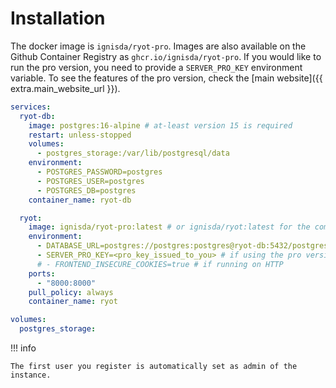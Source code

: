 # Installation

The docker image is `ignisda/ryot-pro`. Images are also available on the Github Container
Registry as `ghcr.io/ignisda/ryot-pro`.  If you would like to run the pro version, you need
to provide a `SERVER_PRO_KEY` environment variable. To see the features of the pro version,
check the [main website]({{ extra.main_website_url }}).

```yaml
services:
  ryot-db:
    image: postgres:16-alpine # at-least version 15 is required
    restart: unless-stopped
    volumes:
      - postgres_storage:/var/lib/postgresql/data
    environment:
      - POSTGRES_PASSWORD=postgres
      - POSTGRES_USER=postgres
      - POSTGRES_DB=postgres
    container_name: ryot-db

  ryot:
    image: ignisda/ryot-pro:latest # or ignisda/ryot:latest for the community version
    environment:
      - DATABASE_URL=postgres://postgres:postgres@ryot-db:5432/postgres
      - SERVER_PRO_KEY=<pro_key_issued_to_you> # if using the pro version
      # - FRONTEND_INSECURE_COOKIES=true # if running on HTTP
    ports:
      - "8000:8000"
    pull_policy: always
    container_name: ryot

volumes:
  postgres_storage:
```

!!! info

    The first user you register is automatically set as admin of the instance.
